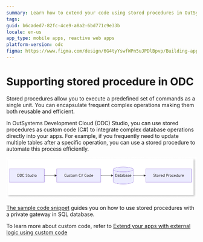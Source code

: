 ```yaml
---
summary: Learn how to extend your code using stored procedures in OutSystems Developer Cloud (ODC).
tags: 
guid: b6caded7-82fc-4ce9-a8a2-6bd771c9e33b
locale: en-us
app_type: mobile apps, reactive web apps
platform-version: odc
figma: https://www.figma.com/design/6G4tyYswfWPn5uJPDlBpvp/Building-apps?m=auto&node-id=5851-7&t=SKufX46qUUZNk3AR-1
---
```


# Supporting stored procedure in ODC

Stored procedures allow you to execute a predefined set of commands as a single unit. You can encapsulate frequent complex operations making them both reusable and efficient.

In OutSystems Development Cloud (ODC) Studio, you can use stored procedures as custom code (C#) to integrate complex database operations directly into your apps. For example, if you frequently need to update multiple tables after a specific operation, you can use a stored procedure to automate this process efficiently.

![A flowchart describing the interaction between ODC Studio, custom C# code, and the SQL database.](images/stored-procedure.png "Interaction between ODC Studio, custom C# code, and the SQL database")

[The sample code snippet](https://github.com/OutSystems/OutSystems.ExternalLibraries.SDK-templates/blob/main/templates/storedProcedure/StoredProcedure.cs) guides you on how to use stored procedures with a private gateway in SQL database. 

To learn more about custom code, refer to [Extend your apps with external logic using custom code](intro.md)
